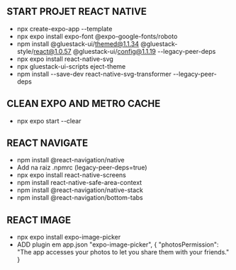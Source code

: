 ## START PROJET REACT NATIVE

- npx create-expo-app --template
- npx expo install expo-font @expo-google-fonts/roboto
- npm install @gluestack-ui/themed@1.1.34 @gluestack-style/react@1.0.57 @gluestack-ui/config@1.1.19 --legacy-peer-deps
- npx expo install react-native-svg
- npx gluestack-ui-scripts eject-theme
- npm install --save-dev react-native-svg-transformer --legacy-peer-deps



## CLEAN EXPO AND METRO CACHE

- npx expo start --clear

## REACT NAVIGATE

- npm install @react-navigation/native
- Add na raiz .npmrc (legacy-peer-deps=true)
- npx expo install react-native-screens
- npm install react-native-safe-area-context
- npm install @react-navigation/native-stack
- npm install @react-navigation/bottom-tabs

## REACT IMAGE

- npx expo install expo-image-picker
- ADD plugin em app.json
"expo-image-picker",
        {
          "photosPermission": "The app accesses your photos to let you share them with your friends."
        }



